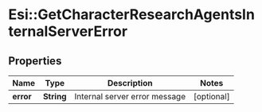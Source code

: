 # Esi::GetCharacterResearchAgentsInternalServerError

## Properties
Name | Type | Description | Notes
------------ | ------------- | ------------- | -------------
**error** | **String** | Internal server error message | [optional] 


